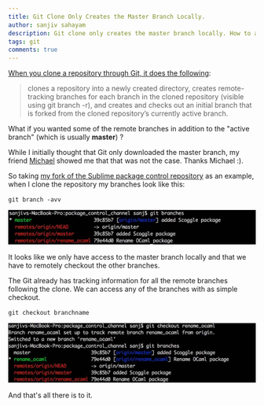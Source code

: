 ```yaml
---
title: Git Clone Only Creates the Master Branch Locally.
author: sanjiv sahayam
description: Git clone only creates the master branch locally. How to access some of the other remote branches in the repository? The solution is easier than expected.
tags: git
comments: true
---
```


[When you clone a repository through Git, it does the  following](http://git-scm.com/docs/git-clone):

> clones a repository into a newly created directory, creates remote-tracking branches for each branch in the cloned repository (visible using git branch -r), and creates and checks out an initial branch that is forked from the cloned repository’s currently active branch.

What if you wanted some of the remote branches in addition to the "active branch" (which is usually __master__) ? 

While I initially thought that Git only downloaded the master branch, my friend [Michael](http://nippysaurus.com) showed me that that was not the case. Thanks Michael :).

So taking [my fork of the Sublime package control repository](https://github.com/ssanj/package_control_channel) as an example, when I clone the repository my branches look like this:

```{.command}
git branch -avv
```

![package control clone](/images/git_clone_repository.jpg)

It looks like we only have access to the master branch locally and that we have to remotely checkout the other branches.

The Git already has tracking information for all the remote branches following the clone. We can access any of the branches with as simple checkout.

```{.command}
git checkout branchname
```

![checking out a branch](/images/git_checkout_branch.jpg)

And that's all there is to it.